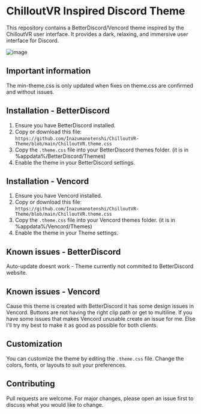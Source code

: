 # ChilloutVR Inspired Discord Theme

This repository contains a BetterDiscord/Vencord theme inspired by the ChilloutVR user interface. It provides a dark, relaxing, and immersive user interface for Discord.

![image](https://github.com/user-attachments/assets/bf961895-6158-47da-b71b-96443b141ad8)

## Important information

The min-theme.css is only updated when fixes on theme.css are confirmed and without issues.

## Installation - BetterDiscord

1. Ensure you have BetterDiscord installed.
2. Copy or download this file: `https://github.com/Inazumanotenshi/ChilloutVR-Theme/blob/main/ChilloutVR.theme.css`
3. Copy the `.theme.css` file into your BetterDiscord themes folder. (it is in %appdata%/BetterDiscord/Themes)
4. Enable the theme in your BetterDiscord settings.

## Installation - Vencord

1. Ensure you have Vencord installed.
2. Copy or download this file: `https://github.com/Inazumanotenshi/ChilloutVR-Theme/blob/main/ChilloutVR.theme.css`
3. Copy the `.theme.css` file into your Vencord themes folder. (it is in %appdata%/Vencord/Themes)
4. Enable the theme in your Theme settings.

## Known issues - BetterDiscord

Auto-update doesnt work - Theme currently not commited to BetterDiscord website.

## Known issues - Vencord

Cause this theme is created with BetterDiscord it has some design issues in Vencord. Buttons are not having the right clip path or get to multiline. If you have some issues that makes Vencord unusable create an issue for me. Else I'll try my best to make it as good as possible for both clients.


## Customization

You can customize the theme by editing the `.theme.css` file. Change the colors, fonts, or layouts to suit your preferences.

## Contributing

Pull requests are welcome. For major changes, please open an issue first to discuss what you would like to change.
